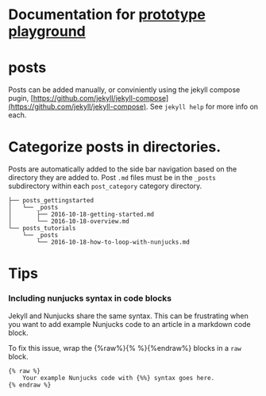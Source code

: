 # Documentation for [prototype playground](https://github.com/hagata/prototype_playground)

# posts
Posts can be added manually, or conviniently using the jekyll compose pugin, [https://github.com/jekyll/jekyll-compose](https://github.com/jekyll/jekyll-compose). See `jekyll help` for more info on each.

# Categorize posts in directories.
Posts are automatically added to the side bar navigation based on the directory they are added to. Post `.md` files must be in the `_posts` subdirectory within each `post_category` category directory.

```
├── posts_gettingstarted
│   └── _posts
│       ├── 2016-10-18-getting-started.md
│       └── 2016-10-18-overview.md
└── posts_tutorials
    └── _posts
        └── 2016-10-18-how-to-loop-with-nunjucks.md
```

# Tips

### Including nunjucks syntax in code blocks
Jekyll and Nunjucks share the same syntax. This can be frustrating when you want to add example Nunjucks code to an article in a markdown code block.

To fix this issue, wrap the {%raw%}{% %}{%endraw%} blocks in a `raw` block.

```
{% raw %}
    Your example Nunjucks code with {%%} syntax goes here.
{% endraw %}
```